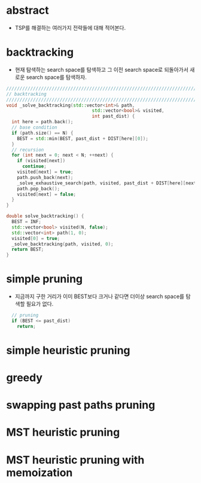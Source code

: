 # abstract

- TSP를 해결하는 여러가지 전략들에 대해 적어본다.

# backtracking

- 현재 탐색하는 search space를 탐색하고 그 이전 search space로
  되돌아가서 새로운 search space를 탐색하자.

```cpp
////////////////////////////////////////////////////////////////////////////////
// backtracking
////////////////////////////////////////////////////////////////////////////////
void _solve_backtracking(std::vector<int>& path,
                                std::vector<bool>& visited,
                                int past_dist) {
  int here = path.back();
  // base condition
  if (path.size() == N) {
    BEST = std::min(BEST, past_dist + DIST[here][0]);
  }
  // recursion
  for (int next = 0; next < N; ++next) {
    if (visited[next])
      continue;
    visited[next] = true;
    path.push_back(next);
    _solve_exhaustive_search(path, visited, past_dist + DIST[here][next]);
    path.pop_back();
    visited[next] = false;
  }
}

double solve_backtracking() {
  BEST = INF;
  std::vector<bool> visited(N, false);
  std::vector<int> path(1, 0);
  visited[0] = true;
  _solve_backtracking(path, visited, 0);
  return BEST;
}
```

# simple pruning

- 지금까지 구한 거리가 이미 BEST보다 크거나 같다면 더이상 search
  space를 탐색할 필요가 없다.

```cpp
  // pruning
  if (BEST <= past_dist)
    return;
```

# simple heuristic pruning

# greedy

# swapping past paths pruning

# MST heuristic pruning

# MST heuristic pruning with memoization
